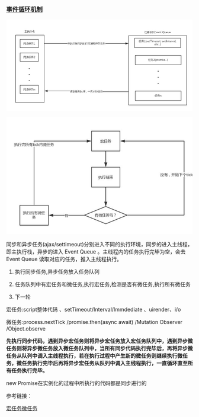 

### [事件循环机制](https://www.cnblogs.com/yugege/p/9598265.html)



![](../notes-images/698814-20180906144953689-838865376.jpg)



![img](../notes-images/698814-20180906145003189-254912994.jpg)

同步和异步任务(ajax/settimeout)分别进入不同的执行环境，同步的进入主线程，即主执行栈，异步的进入 Event Queue 。主线程内的任务执行完毕为空，会去 Event Queue 读取对应的任务，推入主线程执行。 



1. 执行同步任务,异步任务放入任务队列

2. 任务队列中有宏任务和微任务,执行宏任务,检测是否有微任务,执行所有微任务

3. 下一轮



宏任务:script整体代码 、setTimeout/Interval/Immdediate 、uirender、i/o

微任务:process.nextTick /promise.then(async await) /Mutation Observer /Object.observe 

**先执行同步代码，遇到异步宏任务则将异步宏任务放入宏任务队列中，遇到异步微任务则将异步微任务放入微任务队列中，当所有同步代码执行完毕后，再将异步微任务从队列中调入主线程执行，若在执行过程中产生新的微任务则继续执行微任务，微任务执行完毕后再将异步宏任务从队列中调入主线程执行，一直循环直至所有任务执行完毕。**



new Promise在实例化的过程中所执行的代码都是同步进行的

参考链接：

[宏任务微任务](https://blog.csdn.net/weixin_42420703/article/details/82790942)


